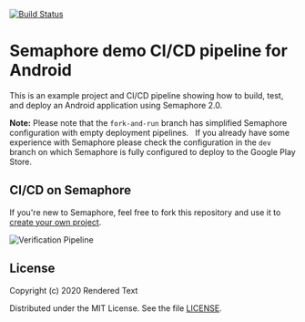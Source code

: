 [![Build Status](https://semaphore-demos.semaphoreci.com/badges/semaphore-demo-android/branches/main.svg)](https://semaphore-demos.semaphoreci.com/projects/semaphore-demo-android)

# Semaphore demo CI/CD pipeline for Android
This is an example project and CI/CD pipeline showing how to build, test, and
deploy an Android application using Semaphore 2.0.

**Note:** Please note that the `fork-and-run` branch has simplified Semaphore configuration with empty deployment pipelines.  
If you already have some experience with Semaphore please check the configuration in the `dev` branch on which Semaphore is fully configured to deploy to the Google Play Store.

## CI/CD on Semaphore
If you're new to Semaphore, feel free to fork this repository and use it to
[create your own
project](https://docs.semaphoreci.com/guided-tour/creating-your-first-project/).

![Verification Pipeline](images/simplified.png)


## License
Copyright (c) 2020 Rendered Text

Distributed under the MIT License. See the file [LICENSE](LICENSE).
